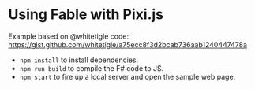 # Using Fable with Pixi.js

Example based on @whitetigle code: https://gist.github.com/whitetigle/a75ecc8f3d2bcab736aab1240447478a

- `npm install` to install dependencies.
- `npm run build` to compile the F# code to JS.
- `npm start` to fire up a local server and open the sample web page.
